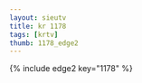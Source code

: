 ```yaml
--- 
layout: sieutv
title: kr 1178
tags: [krtv]
thumb: 1178_edge2
---
```

{% include edge2 key="1178" %} 
